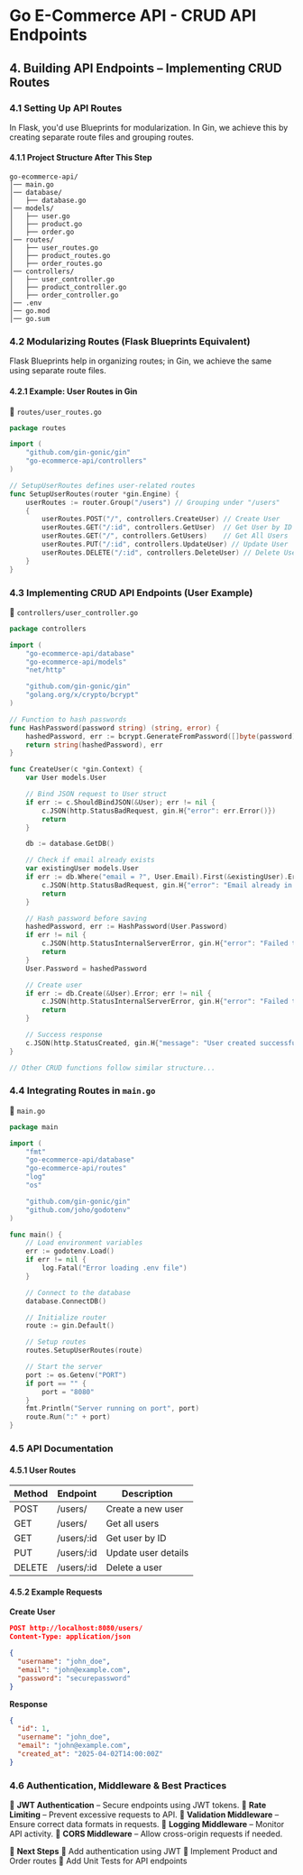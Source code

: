 # Go E-Commerce API - CRUD API Endpoints

## 4. Building API Endpoints – Implementing CRUD Routes

### 4.1 Setting Up API Routes

In Flask, you'd use Blueprints for modularization. In Gin, we achieve this by creating separate route files and grouping routes.

#### 4.1.1 Project Structure After This Step

```
go-ecommerce-api/
│── main.go
│── database/
│   ├── database.go
│── models/
│   ├── user.go
│   ├── product.go
│   ├── order.go
│── routes/
│   ├── user_routes.go
│   ├── product_routes.go
│   ├── order_routes.go
│── controllers/
│   ├── user_controller.go
│   ├── product_controller.go
│   ├── order_controller.go
│── .env
│── go.mod
│── go.sum
```

### 4.2 Modularizing Routes (Flask Blueprints Equivalent)

Flask Blueprints help in organizing routes; in Gin, we achieve the same using separate route files.

#### 4.2.1 Example: User Routes in Gin

📂 `routes/user_routes.go`

```go
package routes

import (
	"github.com/gin-gonic/gin"
	"go-ecommerce-api/controllers"
)

// SetupUserRoutes defines user-related routes
func SetupUserRoutes(router *gin.Engine) {
	userRoutes := router.Group("/users") // Grouping under "/users"
	{
		userRoutes.POST("/", controllers.CreateUser) // Create User
		userRoutes.GET("/:id", controllers.GetUser)  // Get User by ID
		userRoutes.GET("/", controllers.GetUsers)    // Get All Users
		userRoutes.PUT("/:id", controllers.UpdateUser) // Update User
		userRoutes.DELETE("/:id", controllers.DeleteUser) // Delete User
	}
}
```

### 4.3 Implementing CRUD API Endpoints (User Example)

📂 `controllers/user_controller.go`

```go
package controllers

import (
	"go-ecommerce-api/database"
	"go-ecommerce-api/models"
	"net/http"

	"github.com/gin-gonic/gin"
	"golang.org/x/crypto/bcrypt"
)

// Function to hash passwords
func HashPassword(password string) (string, error) {
	hashedPassword, err := bcrypt.GenerateFromPassword([]byte(password), bcrypt.DefaultCost)
	return string(hashedPassword), err
}

func CreateUser(c *gin.Context) {
	var User models.User

	// Bind JSON request to User struct
	if err := c.ShouldBindJSON(&User); err != nil {
		c.JSON(http.StatusBadRequest, gin.H{"error": err.Error()})
		return
	}

	db := database.GetDB()

	// Check if email already exists
	var existingUser models.User
	if err := db.Where("email = ?", User.Email).First(&existingUser).Error; err == nil {
		c.JSON(http.StatusBadRequest, gin.H{"error": "Email already in use"})
		return
	}

	// Hash password before saving
	hashedPassword, err := HashPassword(User.Password)
	if err != nil {
		c.JSON(http.StatusInternalServerError, gin.H{"error": "Failed to hash password"})
		return
	}
	User.Password = hashedPassword

	// Create user
	if err := db.Create(&User).Error; err != nil {
		c.JSON(http.StatusInternalServerError, gin.H{"error": "Failed to create user"})
		return
	}

	// Success response
	c.JSON(http.StatusCreated, gin.H{"message": "User created successfully", "user": User})
}

// Other CRUD functions follow similar structure...
```

### 4.4 Integrating Routes in `main.go`

📂 `main.go`

```go
package main

import (
	"fmt"
	"go-ecommerce-api/database"
	"go-ecommerce-api/routes"
	"log"
	"os"

	"github.com/gin-gonic/gin"
	"github.com/joho/godotenv"
)

func main() {
	// Load environment variables
	err := godotenv.Load()
	if err != nil {
		log.Fatal("Error loading .env file")
	}

	// Connect to the database
	database.ConnectDB()

	// Initialize router
	route := gin.Default()

	// Setup routes
	routes.SetupUserRoutes(route)

	// Start the server
	port := os.Getenv("PORT")
	if port == "" {
		port = "8080"
	}
	fmt.Println("Server running on port", port)
	route.Run(":" + port)
}
```

### 4.5 API Documentation

#### 4.5.1 User Routes

| Method | Endpoint    | Description         |
| ------ | ----------- | ------------------- |
| POST   | /users/     | Create a new user   |
| GET    | /users/     | Get all users       |
| GET    | /users/\:id | Get user by ID      |
| PUT    | /users/\:id | Update user details |
| DELETE | /users/\:id | Delete a user       |

#### 4.5.2 Example Requests

**Create User**

```json
POST http://localhost:8080/users/
Content-Type: application/json

{
  "username": "john_doe",
  "email": "john@example.com",
  "password": "securepassword"
}
```

**Response**

```json
{
  "id": 1,
  "username": "john_doe",
  "email": "john@example.com",
  "created_at": "2025-04-02T14:00:00Z"
}
```

### 4.6 Authentication, Middleware & Best Practices

🔹 **JWT Authentication** – Secure endpoints using JWT tokens. 🔹 **Rate Limiting** – Prevent excessive requests to API. 🔹 **Validation Middleware** – Ensure correct data formats in requests. 🔹 **Logging Middleware** – Monitor API activity. 🔹 **CORS Middleware** – Allow cross-origin requests if needed.

🚀 **Next Steps** 🔹 Add authentication using JWT 🔹 Implement Product and Order routes 🔹 Add Unit Tests for API endpoints
